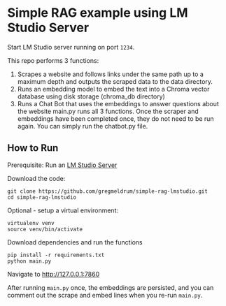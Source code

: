 # Simple RAG example using LM Studio Server

Start LM Studio server running on port `1234`.

This repo performs 3 functions:

1. Scrapes a website and follows links under the same path up to a maximum depth and outputs the scraped data to the data directory.
2. Runs an embedding model to embed the text into a Chroma vector database using disk storage (chroma_db directory)
3. Runs a Chat Bot that uses the embeddings to answer questions about the website
main.py runs all 3 functions. 
Once the scraper and embeddings have been completed once, they do not need to be run again. You can simply run the chatbot.py file.

## How to Run
Prerequisite: Run an [LM Studio Server](lmStudio.png)

Download the code:

```
git clone https://github.com/gregmeldrum/simple-rag-lmstudio.git
cd simple-rag-lmstudio
```

Optional - setup a virtual environment:

```
virtualenv venv
source venv/bin/activate
```

Download dependencies and run the functions

```
pip install -r requirements.txt
python main.py
```

Navigate to http://127.0.0.1:7860

After running `main.py` once, the embeddings are persisted, and you can comment out the scrape and embed lines when you re-run `main.py`.



